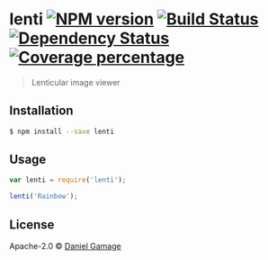 # lenti [![NPM version][npm-image]][npm-url] [![Build Status][travis-image]][travis-url] [![Dependency Status][daviddm-image]][daviddm-url] [![Coverage percentage][coveralls-image]][coveralls-url]
> Lenticular image viewer

## Installation

```sh
$ npm install --save lenti
```

## Usage

```js
var lenti = require('lenti');

lenti('Rainbow');
```
## License

Apache-2.0 © [Daniel Gamage](https://danielgamage.com)


[npm-image]: https://badge.fury.io/js/lenti.svg
[npm-url]: https://npmjs.org/package/lenti
[travis-image]: https://travis-ci.org/danielgamage/lenti.svg?branch=master
[travis-url]: https://travis-ci.org/danielgamage/lenti
[daviddm-image]: https://david-dm.org/danielgamage/lenti.svg?theme=shields.io
[daviddm-url]: https://david-dm.org/danielgamage/lenti
[coveralls-image]: https://coveralls.io/repos/danielgamage/lenti/badge.svg
[coveralls-url]: https://coveralls.io/r/danielgamage/lenti
